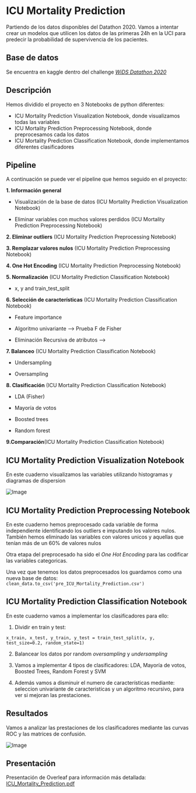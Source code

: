 # ICU Mortality Prediction 

Partiendo de los datos disponibles del Datathon 2020. Vamos a intentar crear un modelos que utilicen los datos de las primeras 24h en la UCI para predecir la probabilidad de supervivencia de los pacientes.

## Base de datos 
Se encuentra en kaggle dentro del challenge [*WiDS Datathon 2020*](https://www.kaggle.com/c/widsdatathon2020/data)	

## Descripción 
Hemos dividido el proyecto en 3 Notebooks de python diferentes:
* ICU Mortality Prediction Visualization Notebook, donde visualizamos todas las variables
* ICU Mortality Prediction Preprocessing Notebook, donde preprocesamos cada los datos 
* ICU Mortality Prediction Classification Notebook, donde implementamos diferentes clasificadores 
## Pipeline 
A continuación se puede ver el pipeline que hemos seguido en el proyecto:


**1. Información general**

* Visualización de la base de datos (ICU Mortality Prediction Visualization Notebook)

*  Eliminar variables con muchos valores perdidos (ICU Mortality Prediction Preprocessing Notebook)
  
  
**2. Eliminar outliers** (ICU Mortality Prediction Preprocessing Notebook)


**3. Remplazar valores nulos** (ICU Mortality Prediction Preprocessing Notebook)


**4. One Hot Encoding** (ICU Mortality Prediction Preprocessing Notebook)


**5. Normalización** (ICU Mortality Prediction Classification Notebook)

* x, y and train_test_split 


**6. Selección de características** (ICU Mortality Prediction Classification Notebook)

* Feature importance

* Algoritmo univariante --> Prueba F de Fisher

* Eliminación Recursiva de atributos --> 
 
 **7. Balanceo** (ICU Mortality Prediction Classification Notebook)
    
* Undersampling

* Oversampling
 
 **8. Clasificación** (ICU Mortality Prediction Classification Notebook)
 
* LDA (Fisher)
 
* Mayoría de votos
 
* Boosted trees
   
* Random forest
    
 **9.Comparación**(ICU Mortality Prediction Classification Notebook)
 
 ## ICU Mortality Prediction Visualization Notebook 
 En este cuaderno visualizamos las variables utilizando histogramas y diagramas de dispersion
 
 
 ![Image](https://github.com/vdvran/ICU/blob/master/imagenes/visualizacion.png)

 ## ICU Mortality Prediction Preprocessing Notebook
 En este cuaderno hemos preprocesado cada variable de forma independiente identificando los outliers e imputando los valores nulos. También hemos eliminado las variables con valores unicos y aquellas que tenían más de un 60% de valores nulos
 
 
 Otra etapa del preprocesado ha sido el *One Hot Encoding* para las codificar las variables categoricas. 
 
 
 Una vez que tenemos los datos preprocesados los guardamos como una nueva base de datos: 
 `clean_data.to_csv('pre_ICU_Mortality_Prediction.csv')`
 
 ## ICU Mortality Prediction Classification Notebook
 En este cuaderno vamos a implementar los clasificadores para ello:

1. Dividir en train y test:


`x_train, x_test, y_train, y_test = train_test_split(x, y, test_size=0.2, random_state=1)`

2. Balancear los datos por random *oversampling* y *undersampling*


3. Vamos a implementar 4 tipos de clasificadores: LDA, Mayoría de votos, Boosted Trees, Random Forest y SVM


4. Además vamos a disminuir el numero de características mediante: seleccion univariante de caracteristicas y un algoritmo recursivo, para ver si mejoran las prestaciones.

## Resultados 
Vamos a analizar las prestaciones de los clasificadores mediante las curvas ROC y las matrices de confusión.

![Image](https://github.com/vdvran/ICU/blob/master/imagenes/ej_clas.png)
## Presentación
Presentación de Overleaf para información más detallada:
[ICU_Mortality_Prediction.pdf](https://github.com/vdvran/ICU/blob/master/ICU_Mortality_Prediction.pdf)

 
 
 
 
